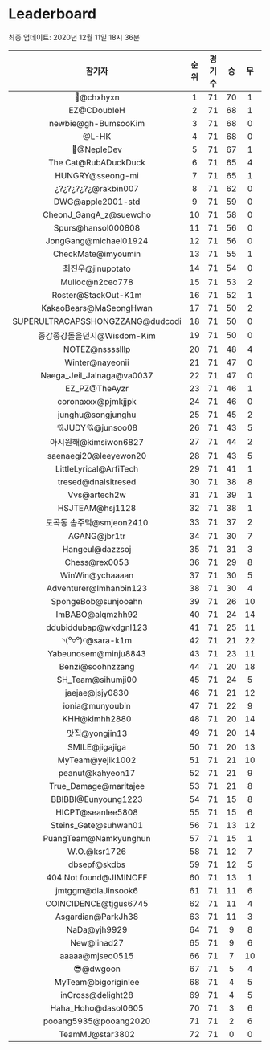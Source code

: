 # Leaderboard
최종 업데이트: 2020년 12월 11일 18시 36분




| 참가자 | 순위 | 경기수 | 승 | 무 | 패 | 승점 |
|:---:|:---:|:---:|:---:|:---:|:---:|:---:|
| 👑@chxhyxn | 1 | 71 | 70 | 1 | 0 | 211 |
| EZ@CDoubleH | 2 | 71 | 68 | 1 | 2 | 205 |
| newbie@gh-BumsooKim | 3 | 71 | 68 | 0 | 3 | 204 |
| @L-HK | 4 | 71 | 68 | 0 | 3 | 204 |
| 💸@NepleDev | 5 | 71 | 67 | 1 | 3 | 202 |
| The Cat@RubADuckDuck | 6 | 71 | 65 | 4 | 2 | 199 |
| HUNGRY@sseong-mi | 7 | 71 | 65 | 1 | 5 | 196 |
| ¿?¿?¿?¿?¿@rakbin007 | 8 | 71 | 62 | 0 | 9 | 186 |
| DWG@apple2001-std | 9 | 71 | 59 | 0 | 12 | 177 |
| CheonJ_GangA_z@suewcho | 10 | 71 | 58 | 0 | 13 | 174 |
| Spurs@hansol000808 | 11 | 71 | 56 | 0 | 15 | 168 |
| JongGang@michael01924 | 12 | 71 | 56 | 0 | 15 | 168 |
| CheckMate@imyoumin | 13 | 71 | 55 | 1 | 15 | 166 |
| 최진우@jinupotato | 14 | 71 | 54 | 0 | 17 | 162 |
| Mulloc@n2ceo778 | 15 | 71 | 53 | 2 | 16 | 161 |
| Roster@StackOut-K1m | 16 | 71 | 52 | 1 | 18 | 157 |
| KakaoBears@MaSeongHwan | 17 | 71 | 50 | 2 | 19 | 152 |
| SUPERULTRACAPSSHONGZZANG@dudcodi | 18 | 71 | 50 | 0 | 21 | 150 |
| 종강종강돌을던지@Wisdom-Kim | 19 | 71 | 50 | 0 | 21 | 150 |
| NOTEZ@nsssslllp | 20 | 71 | 48 | 4 | 19 | 148 |
| Winter@nayeonii | 21 | 71 | 47 | 0 | 24 | 141 |
| Naega_Jeil_Jalnaga@va0037 | 22 | 71 | 47 | 0 | 24 | 141 |
| EZ_PZ@TheAyzr | 23 | 71 | 46 | 1 | 24 | 139 |
| coronaxxx@pjmkjjpk | 24 | 71 | 46 | 0 | 25 | 138 |
| junghu@songjunghu | 25 | 71 | 45 | 2 | 24 | 137 |
| 💘JUDY💘@junsoo08 | 26 | 71 | 43 | 5 | 23 | 134 |
| 아시원해@kimsiwon6827 | 27 | 71 | 44 | 2 | 25 | 134 |
| saenaegi20@leeyewon20 | 28 | 71 | 43 | 5 | 23 | 134 |
| LittleLyrical@ArfiTech | 29 | 71 | 41 | 1 | 29 | 124 |
| tresed@dnalsitresed | 30 | 71 | 38 | 8 | 25 | 122 |
| Vvs@artech2w | 31 | 71 | 39 | 1 | 31 | 118 |
| HSJTEAM@hsj1128 | 32 | 71 | 38 | 1 | 32 | 115 |
| 도곡동 솜주먹@smjeon2410 | 33 | 71 | 37 | 2 | 32 | 113 |
| AGANG@jbr1tr | 34 | 71 | 30 | 7 | 34 | 97 |
| Hangeul@dazzsoj | 35 | 71 | 31 | 3 | 37 | 96 |
| Chess@rex0053 | 36 | 71 | 29 | 8 | 34 | 95 |
| WinWin@ychaaaan | 37 | 71 | 30 | 5 | 36 | 95 |
| Adventurer@Imhanbin123 | 38 | 71 | 30 | 4 | 37 | 94 |
| SpongeBob@sunjooahn | 39 | 71 | 26 | 10 | 35 | 88 |
| ImBABO@alqmzhh92 | 40 | 71 | 24 | 14 | 33 | 86 |
| ddubiddubap@wkdgnl123 | 41 | 71 | 25 | 11 | 35 | 86 |
| ◝(⁰▿⁰)◜@sara-k1m | 42 | 71 | 21 | 22 | 28 | 85 |
| Yabeunosem@minju8843 | 43 | 71 | 23 | 11 | 37 | 80 |
| Benzi@soohnzzang | 44 | 71 | 20 | 18 | 33 | 78 |
| SH_Team@sihumji00 | 45 | 71 | 24 | 5 | 42 | 77 |
| jaejae@jsjy0830 | 46 | 71 | 21 | 12 | 38 | 75 |
| ionia@munyoubin | 47 | 71 | 22 | 9 | 40 | 75 |
| KHH@kimhh2880 | 48 | 71 | 20 | 14 | 37 | 74 |
| 맛집@yongjin13 | 49 | 71 | 20 | 14 | 37 | 74 |
| SMILE@jigajiga | 50 | 71 | 20 | 13 | 38 | 73 |
| MyTeam@yejik1002 | 51 | 71 | 21 | 10 | 40 | 73 |
| peanut@kahyeon17 | 52 | 71 | 21 | 9 | 41 | 72 |
| True_Damage@maritajee | 53 | 71 | 21 | 8 | 42 | 71 |
| BBIBBI@Eunyoung1223 | 54 | 71 | 15 | 8 | 48 | 53 |
| HICPT@seanlee5808 | 55 | 71 | 15 | 6 | 50 | 51 |
| Steins_Gate@suhwan01 | 56 | 71 | 13 | 12 | 46 | 51 |
| PuangTeam@Namkyunghun | 57 | 71 | 15 | 1 | 55 | 46 |
| W.O.@ksr1726 | 58 | 71 | 12 | 7 | 52 | 43 |
| dbsepf@skdbs | 59 | 71 | 12 | 5 | 54 | 41 |
| 404 Not found@JIMINOFF | 60 | 71 | 13 | 1 | 57 | 40 |
| jmtggm@dlaJinsook6 | 61 | 71 | 11 | 6 | 54 | 39 |
| COINCIDENCE@tjgus6745 | 62 | 71 | 11 | 4 | 56 | 37 |
| Asgardian@ParkJh38 | 63 | 71 | 11 | 3 | 57 | 36 |
| NaDa@yjh9929 | 64 | 71 | 9 | 8 | 54 | 35 |
| New@linad27 | 65 | 71 | 9 | 6 | 56 | 33 |
| aaaaa@mjseo0515 | 66 | 71 | 7 | 10 | 54 | 31 |
| 😎@dwgoon | 67 | 71 | 5 | 4 | 62 | 19 |
| MyTeam@bigoriginlee | 68 | 71 | 4 | 5 | 62 | 17 |
| inCross@delight28 | 69 | 71 | 4 | 5 | 62 | 17 |
| Haha_Hoho@dasol0605 | 70 | 71 | 3 | 6 | 62 | 15 |
| pooang5935@pooang2020 | 71 | 71 | 2 | 6 | 63 | 12 |
| TeamMJ@star3802 | 72 | 71 | 0 | 0 | 71 | 0 |